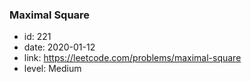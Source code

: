 ### Maximal Square

* id: 221
* date: 2020-01-12
* link: https://leetcode.com/problems/maximal-square
* level: Medium
